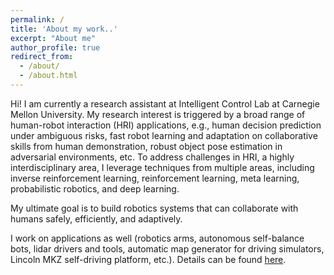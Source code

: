 ```yaml
---
permalink: /
title: 'About my work..'
excerpt: "About me"
author_profile: true
redirect_from: 
  - /about/
  - /about.html
---
```


Hi! I am currently a research assistant at Intelligent Control Lab at Carnegie Mellon University. My research interest is triggered by a broad range of human-robot interaction (HRI) applications, e.g., human decision prediction under ambiguous risks, fast robot learning and adaptation on collaborative skills from human demonstration, robust object pose estimation in adversarial environments, etc. To address challenges in HRI, a highly interdisciplinary area, I leverage techniques from multiple areas, including inverse reinforcement learning, reinforcement learning, meta learning, probabilistic robotics, and deep learning.

My ultimate goal is to build robotics systems that can collaborate with humans safely, efficiently, and adaptively.

I work on applications as well (robotics arms, autonomous self-balance bots, lidar drivers and tools, automatic map generator for driving simulators, Lincoln MKZ self-driving platform, etc.). Details can be found [here](https://ruichen-v.github.io/projects/).